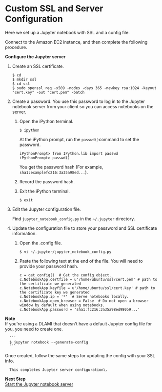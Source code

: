 # Custom SSL and Server Configuration<a name="setup-jupyter-config"></a>

Here we set up a Jupyter notebook with SSL and a config file\.

Connect to the Amazon EC2 instance, and then complete the following procedure\.

**Configure the Jupyter server**

1. Create an SSL certificate\.

   ```
   $ cd
   $ mkdir ssl
   $ cd ssl
   $ sudo openssl req -x509 -nodes -days 365 -newkey rsa:1024 -keyout "cert.key" -out "cert.pem" -batch
   ```

1. Create a password\. You use this password to log in to the Jupyter notebook server from your client so you can access notebooks on the server\.

   1. Open the iPython terminal\.

      ```
      $ ipython
      ```

      At the iPython prompt, run the `passwd()`command to set the password\.

      ```
      iPythonPrompt> from IPython.lib import passwd
      iPythonPrompt> passwd()
      ```

      You get the password hash \(For example, `sha1:examplefc216:3a35a98ed...`\)\.

   1. Record the password hash\. 

   1. Exit the iPython terminal\.

      ```
      $ exit
      ```

1. Edit the Jupyter configuration file\. 

   Find `jupyter_notebook_config.py` in the `~/.jupyter` directory\.

1. Update the configuration file to store your password and SSL certificate information\.

   1. Open the \.config file\.

      ```
      $ vi ~/.jupyter/jupyter_notebook_config.py
      ```

   1. Paste the following text at the end of the file\. You will need to provide your password hash\.

      ```
      c = get_config()  # Get the config object.
      c.NotebookApp.certfile = u'/home/ubuntu/ssl/cert.pem' # path to the certificate we generated
      c.NotebookApp.keyfile = u'/home/ubuntu/ssl/cert.key' # path to the certificate key we generated
      c.NotebookApp.ip = '*'  # Serve notebooks locally.
      c.NotebookApp.open_browser = False  # Do not open a browser window by default when using notebooks.
      c.NotebookApp.password = 'sha1:fc216:3a35a98ed980b9...'
      ```
**Note**  
If you're using a DLAMI that doesn't have a default Jupyter config file for you, you need to create one\.  

      ```
      $ jupyter notebook --generate-config 
      ```
Once created, follow the same steps for updating the config with your SSL info\.

      This completes Jupyter server configuration\.

**Next Step**  
[Start the Jupyter notebook server](setup-jupyter-start-server.md)